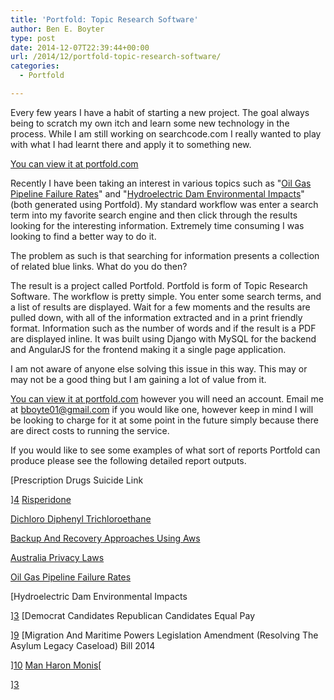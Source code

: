 ```yaml
---
title: 'Portfold: Topic Research Software'
author: Ben E. Boyter
type: post
date: 2014-12-07T22:39:44+00:00
url: /2014/12/portfold-topic-research-software/
categories:
  - Portfold

---
```

Every few years I have a habit of starting a new project. The goal always being to scratch my own itch and learn some new technology in the process. While I am still working on searchcode.com I really wanted to play with what I had learnt there and apply it to something new.

[You can view it at portfold.com][1]

Recently I have been taking an interest in various topics such as "[Oil Gas Pipeline Failure Rates][2]" and "[Hydroelectric Dam Environmental Impacts][3]" (both generated using Portfold). My standard workflow was enter a search term into my favorite search engine and then click through the results looking for the interesting information. Extremely time consuming I was looking to find a better way to do it.

The problem as such is that searching for information presents a collection of related blue links. What do you do then?

The result is a project called Portfold. Portfold is form of Topic Research Software. The workflow is pretty simple. You enter some search terms, and a list of results are displayed. Wait for a few moments and the results are pulled down, with all of the information extracted and in a print friendly format. Information such as the number of words and if the result is a PDF are displayed inline. It was built using Django with MySQL for the backend and AngularJS for the frontend making it a single page application.

I am not aware of anyone else solving this issue in this way. This may or may not be a good thing but I am gaining a lot of value from it.

[You can view it at portfold.com][1] however you will need an account. Email me at bboyte01@gmail.com if you would like one, however keep in mind I will be looking to charge for it at some point in the future simply because there are direct costs to running the service.

If you would like to see some examples of what sort of reports Portfold can produce please see the following detailed report outputs.

[Prescription Drugs Suicide Link
  
][4] [Risperidone][5]
  
[Dichloro Diphenyl Trichloroethane][6]
  
[Backup And Recovery Approaches Using Aws][7]
  
[Australia Privacy Laws][8]
  
[Oil Gas Pipeline Failure Rates][2]
  
[Hydroelectric Dam Environmental Impacts
  
][3] [Democrat Candidates Republican Candidates Equal Pay
  
][9] [Migration And Maritime Powers Legislation Amendment (Resolving The Asylum Legacy Caseload) Bill 2014
  
][10] [Man Haron Monis][11][
  
][3]

 [1]: https://portfold.com/
 [2]: http://www.boyter.org/wp-content/uploads/2014/12/Oil-Gas-Pipeline-Failure-Rates.pdf
 [3]: http://www.boyter.org/wp-content/uploads/2014/12/Hydroelectric-Dam-Environmental-Impacts.pdf
 [4]: http://www.boyter.org/wp-content/uploads/2014/12/Prescription-Drugs-Suicide-Link.pdf
 [5]: http://www.boyter.org/wp-content/uploads/2014/12/Risperidone.pdf
 [6]: http://www.boyter.org/wp-content/uploads/2014/12/Dichloro-Diphenyl-Trichloroethane.pdf
 [7]: http://www.boyter.org/wp-content/uploads/2014/12/Backup-And-Recovery-Approaches-Using-Aws.pdf
 [8]: http://www.boyter.org/wp-content/uploads/2014/12/Australia-Privacy-Laws.pdf
 [9]: http://www.boyter.org/wp-content/uploads/2014/12/Democrat-Candidates-Republican-Candidates-Equal-Pay.pdf
 [10]: http://www.boyter.org/wp-content/uploads/2014/12/Migration-And-Maritime-Powers-Legislation-Amendment-Resolving-The-Asylum-Legacy-Caseload-Bill-2014.pdf
 [11]: http://www.boyter.org/wp-content/uploads/2014/12/Man-Haron-Monis.pdf